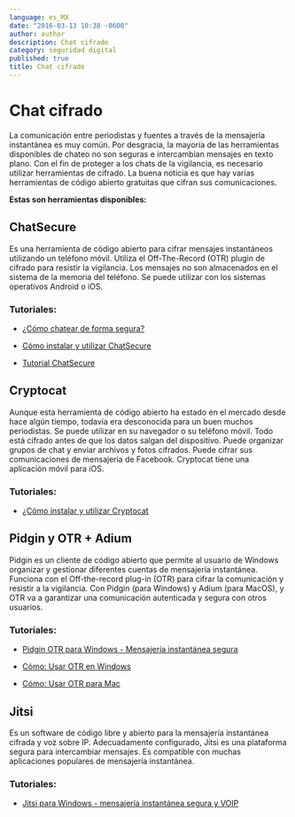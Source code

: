 ```yaml
---
language: es_MX
date: "2016-03-13 10:38 -0600"
author: author
description: Chat cifrado
category: seguridad digital
published: true
title: Chat cifrado
---
```


# Chat cifrado
La comunicación entre periodistas y fuentes a través de la mensajería instantánea es muy común. Por desgracia, la mayoría de las herramientas disponibles de chateo no son seguras e intercambian mensajes en texto plano. Con el fin de proteger a los chats de la vigilancia, es necesario utilizar herramientas de cifrado. La buena noticia es que hay varias herramientas de código abierto gratuitas que cifran sus comunicaciones.

**Estas son herramientas disponibles:**


## ChatSecure
Es una herramienta de código abierto para cifrar mensajes instantáneos utilizando un teléfono móvil. Utiliza el Off-The-Record (OTR) plugin de cifrado para resistir la vigilancia. Los mensajes no son almacenados en el sistema de la memoria del teléfono. Se puede utilizar con los sistemas operativos Android o iOS.

### Tutoriales:
- [¿Cómo chatear de forma segura?](http://bit.ly/1TomKpE)

- [Cómo instalar y utilizar ChatSecure](http://bit.ly/1UiFdo9)

- [Tutorial ChatSecure](http://bit.ly/1PCo5JT)


## Cryptocat
Aunque esta herramienta de código abierto ha estado en el mercado desde hace algún tiempo, todavía era desconocida para un buen muchos periodistas. Se puede utilizar en su navegador o su teléfono móvil. Todo está cifrado antes de que los datos salgan del dispositivo. Puede organizar grupos de chat y enviar archivos y fotos cifrados. Puede cifrar sus comunicaciones de mensajería de Facebook. Cryptocat tiene una aplicación móvil para iOS.

### Tutoriales:
- [¿Cómo instalar y utilizar Cryptocat](http://bit.ly/1ZRBYmZ)


##  Pidgin y OTR + Adium
Pidgin es un cliente de código abierto que permite al usuario de Windows organizar y gestionar diferentes cuentas de mensajería instantánea. Funciona con el Off-the-record plug-in (OTR) para cifrar la comunicación y resistir a la vigilancia. Con Pidgin (para Windows) y Adium (para MacOS), y OTR va a garantizar una comunicación autenticada y segura con otros usuarios.

### Tutoriales:
- [Pidgin OTR para Windows - Mensajería instantánea segura](http://bit.ly/1QuaGxw)

- [Cómo: Usar OTR en Windows](http://bit.ly/1L6GlsP)

- [Cómo: Usar OTR para Mac](http://bit.ly/1KEQKvS)


## Jitsi
Es un software de código libre y abierto para la mensajería instantánea cifrada y voz sobre IP. Adecuadamente configurado, Jitsi es una plataforma segura para intercambiar mensajes. Es compatible con muchas aplicaciones populares de mensajería instantánea.

### Tutoriales:
- [Jitsi para Windows - mensajería instantánea segura y VOIP](http://bit.ly/1XIOHcd)
